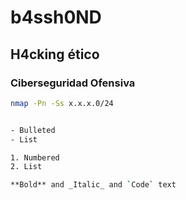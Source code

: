 # b4ssh0ND 
## H4cking ético
### Ciberseguridad Ofensiva


``` bash
nmap -Pn -Ss x.x.x.0/24


- Bulleted
- List

1. Numbered
2. List

**Bold** and _Italic_ and `Code` text
